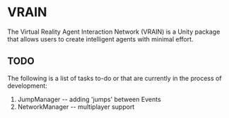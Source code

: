 # VRAIN
The Virtual Reality Agent Interaction Network (VRAIN) is a Unity package that allows users to create intelligent agents with minimal effort.

## TODO
The following is a list of tasks to-do or that are currently in the process of development:
1. JumpManager
-- adding 'jumps' between Events
2. NetworkManager
-- multiplayer support
